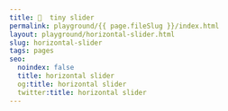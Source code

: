 ```yaml
---
title: 🔴  tiny slider
permalink: playground/{{ page.fileSlug }}/index.html
layout: playground/horizontal-slider.html
slug: horizontal-slider
tags: pages
seo:
  noindex: false
  title: horizontal slider
  og:title: horizontal slider
  twitter:title: horizontal slider
---
```



